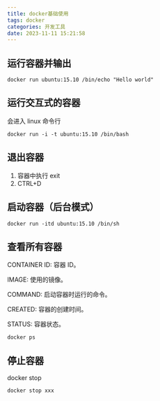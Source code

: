 ```yaml
---
title: docker基础使用
tags: docker
categories: 开发工具
date: 2023-11-11 15:21:58
---
```

<meta name="referrer" content="no-referrer"/>

## 运行容器并输出

```
docker run ubuntu:15.10 /bin/echo "Hello world"
```

## 运行交互式的容器

会进入 linux 命令行

```
docker run -i -t ubuntu:15.10 /bin/bash
```

## 退出容器

1. 容器中执行 exit
2. CTRL+D

## 启动容器（后台模式）

```
docker run -itd ubuntu:15.10 /bin/sh
```

## 查看所有容器

CONTAINER ID: 容器 ID。

IMAGE: 使用的镜像。

COMMAND: 启动容器时运行的命令。

CREATED: 容器的创建时间。

STATUS: 容器状态。

```
docker ps
```

## 停止容器

docker stop

```
docker stop xxx
```